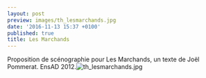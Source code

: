 ```yaml
---
layout: post
preview: images/th_lesmarchands.jpg
date: '2016-11-13 15:37 +0100'
published: true
title: Les Marchands
---
```

Proposition de scénographie pour Les Marchands, un texte de Joël Pommerat.
EnsAD 2012.![th_lesmarchands.jpg]({{site.baseurl}}/images/th_lesmarchands.jpg)
